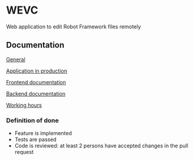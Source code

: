 # WEVC

Web application to edit Robot Framework files remotely

## Documentation

[General](https://github.com/ohtuprojekti-eficode/WEVC/blob/master/documentation/general.md)

[Application in production](http://135.181.89.96:3000/)

[Frontend documentation](https://github.com/ohtuprojekti-eficode/WEVC/blob/master/documentation/frontend.md)

[Backend documentation](https://github.com/ohtuprojekti-eficode/WEVC/blob/master/documentation/backend.md)

[Working hours](https://docs.google.com/spreadsheets/d/1YDC3QcxFgtNw_KvYTQlDE8rA0DA7rvMYv_ZlsHXdvww)



### Definition of done
* Feature is implemented
* Tests are passed
* Code is reviewed: at least 2 persons have accepted changes in the pull request
